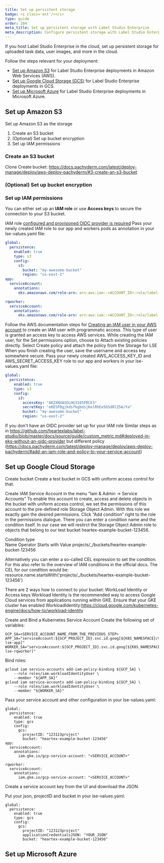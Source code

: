 ```yaml
---
title: Set up persistent storage 
badge: <i class='ent'/></i>
type: guide
order: 204
meta_title: Set up persistent storage with Label Studio Enterprise
meta_description: Configure persistent storage with Label Studio Enterprise hosted in the cloud to store uploaded data such as task data, user images, and more. 
---
```


If you host Label Studio Enterprise in the cloud, set up persistent storage for uploaded task data, user images, and more in the cloud.

Follow the steps relevant for your deployment:
* [Set up Amazon S3](#Set-up-Amazon-S3) for Label Studio Enterprise deployments in Amazon Web Services (AWS).
* [Set up Google Cloud Storage (GCS)](#Set-up-Google-Cloud-Storage) for Label Studio Enterprise deployments in GCS.
* [Set up Microsoft Azure](#Set-up-Microsoft-Azure) for Label Studio Enterprise deployments in Microsoft Azure. 

## Set up Amazon S3

Set up Amazon S3 as the storage 

1. Create an S3 bucket
2. (Optional) Set up bucket encryption
3. Set up IAM permissions

### Create an S3 bucket

   Clone Create bucket: https://docs.pachyderm.com/latest/deploy-manage/deploy/aws-deploy-pachyderm/#3-create-an-s3-bucket

### (Optional) Set up bucket encryption

### Set up IAM permissions

You can either set up an **IAM role** or use **Access keys** to secure the connection to your S3 bucket.


<div class="code-tabs">
  <div data-name="IAM role">


IAM role [configured and provisioned OIDC provider is required](https://docs.aws.amazon.com/IAM/latest/UserGuide/id_roles_providers_create_oidc.html)
Pass your newly created IAM role to our app and workers pods as annotation in your lse-values.yaml file:
```yaml
global:
  persistence:
    enabled: true
    type: s3
    config:
      s3:
        bucket: "my-awesome-bucket"
        region: "us-east-2"
app:
  serviceAccount:
    annotations:
      eks.amazonaws.com/role-arn: arn:aws:iam::<ACCOUNT_ID>:role/label-studio-bucket-access

rqworker:
  serviceAccount:
    annotations:
      eks.amazonaws.com/role-arn: arn:aws:iam::<ACCOUNT_ID>:role/label-studio-bucket-access
```

  </div>

  <div data-name="Access keys">

Follow the AWS documentation steps for [Creating an IAM user in your AWS account](https://docs.aws.amazon.com/IAM/latest/UserGuide/id_users_create.html) to create an IAM user with programmatic access. This type of user is granted an access key to access AWS services.
While creating the IAM user, for the Set permissions option, choose to Attach existing policies directly.
Select Create policy and attach the policy from the Storage for LSE
When you finish creating the user, save the username and access key somewhere secure.
Pass your newly created AWS_ACCESS_KEY_ID and AWS_SECRET_ACCESS_KEY role to our app and workers in your lse-values.yaml file:
```yaml
global:
  persistence:
    enabled: true
    type: s3
    config:
      s3:
        accessKey: "AKZXNXASDLHG3165FRCE3"
        secretKey: "eKESFDgjkdsfkgbdsjKelRhEe5GSd0lZ5A/Ya"
        bucket: "my-awesome-bucket"
        region: "us-east-2"
```


  </div>
</div>



If you don't have an OIDC provider set up for your IAM role
Similar steps as in https://github.com/heartexlabs/label-studio/blob/master/docs/source/guide/custom_metric.md#deployed-in-eks-without-an-oidc-provider but different policy (https://docs.pachyderm.com/latest/deploy-manage/deploy/aws-deploy-pachyderm/#add-an-iam-role-and-policy-to-your-service-account)





## Set up Google Cloud Storage


Create bucket
Create a test bucket in GCS with uniform access control for that. 

Create IAM Service Account in the menu “Iam & Admin -> Service Accounts”
To enable this account to create, access and delete objects in the bucket with uniform access control, we set the permissions of this account to the pre-defined role Storage Object Admin. With this role we exactly gain the desired permissions. Click “Add condition” right to the role in the permissions dialogue. There you can enter a condition name and the condition itself. In our case we will restirct the Storage Object Admin role to objects that belong to our test bucket heartex-example-bucket-123456.

Condition type	
Name
Operator
Starts with
Value
projects/_/buckets/heartex-example-bucket-123456


Alternatively you can enter a so-called CEL expression to set the condition. For this also refer to the overview of IAM conditions in the official docs. The CEL for our condition would be: resource.name.startsWith('projects/_/buckets/heartex-example-bucket-123456')


There are 2 ways how to connect to your bucket: WorkLoad Identity or Access keys
Workload Identity is the recommended way to access Google Cloud services from applications running within GKE. Ensure that your GKE cluster has enabled WorkloadIdentity:https://cloud.google.com/kubernetes-engine/docs/how-to/workload-identity



<div class="code-tabs">
  <div data-name="Workload Identity">

Create and Bind a Kubernetes Service Account
Create the following set of variables:
```
GCP_SA=<SERVICE_ACCOUNT_NAME_FROM_THE_PREVIOUS_STEP>
APP_SA="serviceAccount:${GCP_PROJECT_ID}.svc.id.goog[${K8S_NAMESPACE}/${HELM_RELEASE_NAME}-lse-app]"
WORKER_SA="serviceAccount:${GCP_PROJECT_ID}.svc.id.goog[${K8S_NAMESPACE}/${HELM_RELEASE_NAME}-lse-rqworker]"
```
Bind roles:
```
gcloud iam service-accounts add-iam-policy-binding ${GCP_SA} \
    --role roles/iam.workloadIdentityUser \
    --member "${APP_SA}"
gcloud iam service-accounts add-iam-policy-binding ${GCP_SA} \
    --role roles/iam.workloadIdentityUser \
    --member "${WORKER_SA}"
```
Pass your service account and other configuration in your lse-values.yaml:
```
global:
  persistence:
    enabled: true
    type: gcs
    config:
      gcs:
        projectID: "123123project"
        bucket: "heartex-example-bucket-123456"
app:
  serviceAccount:
    annotations:
      iam.gke.io/gcp-service-account: "<SERVICE_ACCOUNT>"

rqworker:
  serviceAccount:
    annotations:
      iam.gke.io/gcp-service-account: "<SERVICE_ACCOUNT>"
```


  </div>

  <div data-name="Service Account Keys">
   Create a service account key from the UI and download the JSON.


Put your json, projectID and bucket in your lse-values.yaml:
```
global:
  persistence:
    enabled: true
    type: gcs
    config:
      gcs:
        projectID: "123123project"
        applicationCredentialsJSON: "YOUR_JSON"
        bucket: "heartex-example-bucket-123456"
```
  </div>
</div>



## Set up Microsoft Azure 